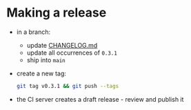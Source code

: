 # Making a release

- in a branch:
  - update [CHANGELOG.md](CHANGELOG.md)
  - update all occurrences of `0.3.1`
  - ship into `main`
- create a new tag:

  ```bash
  git tag v0.3.1 && git push --tags
  ```

- the CI server creates a draft release - review and publish it
